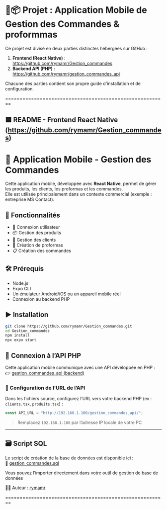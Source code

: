 📱📦 Projet : Application Mobile de Gestion des Commandes & proformmas
=========================================================================

Ce projet est divisé en deux parties distinctes hébergées sur GitHub :

1. **Frontend (React Native)** : https://github.com/rymamr/Gestion_commandes
2. **Backend API (PHP)** : https://github.com/rymamr/gestion_commandes_api

Chacune des parties contient son propre guide d'installation et de configuration.

========================================================

🟦 README - Frontend React Native (https://github.com/rymamr/Gestion_commandes)
-------------------------------------------------------------------------------

# 📱 Application Mobile - Gestion des Commandes

Cette application mobile, développée avec **React Native**, permet de gérer les produits, les clients, les proformas et les commandes.  
Elle est utilisée principalement dans un contexte commercial (exemple : entreprise MS Contact).

## 🚀 Fonctionnalités

- 🔐 Connexion utilisateur
- 📦 Gestion des produits
- 👥 Gestion des clients
- 🧾 Création de proformas
- 📋 Création des commandes

## 🛠️ Prérequis

- Node.js
- Expo CLI
- Un émulateur Android/iOS ou un appareil mobile réel
- Connexion au backend PHP

## ▶️ Installation

```bash
git clone https://github.com/rymamr/Gestion_commandes.git
cd Gestion_commandes
npm install
npx expo start
```

## 🔗 Connexion à l’API PHP

Cette application mobile communique avec une API développée en PHP :  
👉 [gestion_commandes_api (backend)](https://github.com/rymamr/gestion_commandes_api)

### 🔧 Configuration de l’URL de l’API

Dans les fichiers source, configurez l’URL vers votre backend PHP (ex : `clients.tsx`, `produits.tsx`) :

```js
const API_URL = "http://192.168.1.100/gestion_commandes_api/";
```

> Remplacez `192.168.1.100` par l’adresse IP locale de votre PC

---
## 🗃 Script SQL

Le script de création de la base de données est disponible ici :  
🔗 [gestion_commandes.sql](https://github.com/rymamr/gestion_commandes_api/blob/main/gestion_commandes.sql)

Vous pouvez l’importer directement dans votre outil de gestion de base de données


🧑‍💻 Auteur : [rymamr](https://github.com/rymamr)

========================================================
